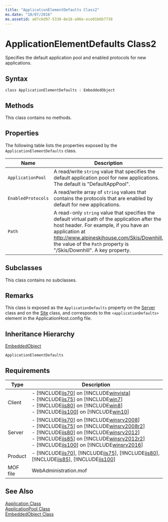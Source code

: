 ```yaml
---
title: "ApplicationElementDefaults Class2"
ms.date: "10/07/2016"
ms.assetid: a07c6d97-5338-8e18-a96e-ece01b6b7738
---
```

# ApplicationElementDefaults Class2
Specifies the default application pool and enabled protocols for new applications.  
  
## Syntax  
  
```vbs  
class ApplicationElementDefaults : EmbeddedObject  
```  
  
## Methods  
 This class contains no methods.  
  
## Properties  
 The following table lists the properties exposed by the `ApplicationElementDefaults` class.  
  
|Name|Description|  
|----------|-----------------|  
|`ApplicationPool`|A read/write `string` value that specifies the default application pool for new applications. The default is "DefaultAppPool".|  
|`EnabledProtocols`|A read/write array of `string` values that contains the protocols that are enabled by default for new applications.|  
|`Path`|A read-only `string` value that specifies the default virtual path of the application after the host header. For example, if you have an application at http://www.alpineskihouse.com/Skis/Downhill, the value of the `Path` property is "/Skis/Downhill". A key property.|  
  
## Subclasses  
 This class contains no subclasses.  
  
## Remarks  
 This class is exposed as the `ApplicationDefaults` property on the [Server](../wmi-provider/server-class.md) class and on the [Site](../wmi-provider/site-class.md) class, and corresponds to the `<applicationDefaults>` element in the ApplicationHost.config file.  
  
## Inheritance Hierarchy  
 [EmbeddedObject](../wmi-provider/embeddedobject-class.md)  
  
 `ApplicationElementDefaults`  
  
## Requirements  
  
|Type|Description|  
|----------|-----------------|  
|Client|-   [!INCLUDE[iis70](../wmi-provider/includes/iis70-md.md)] on [!INCLUDE[winvista](../wmi-provider/includes/winvista-md.md)]<br />-   [!INCLUDE[iis75](../wmi-provider/includes/iis75-md.md)] on [!INCLUDE[win7](../wmi-provider/includes/win7-md.md)]<br />-   [!INCLUDE[iis80](../wmi-provider/includes/iis80-md.md)] on [!INCLUDE[win8](../wmi-provider/includes/win8-md.md)]<br />-   [!INCLUDE[iis100](../wmi-provider/includes/iis100-md.md)] on [!INCLUDE[win10](../wmi-provider/includes/win10-md.md)]|  
|Server|-   [!INCLUDE[iis70](../wmi-provider/includes/iis70-md.md)] on [!INCLUDE[winsrv2008](../wmi-provider/includes/winsrv2008-md.md)]<br />-   [!INCLUDE[iis75](../wmi-provider/includes/iis75-md.md)] on [!INCLUDE[winsrv2008r2](../wmi-provider/includes/winsrv2008r2-md.md)]<br />-   [!INCLUDE[iis80](../wmi-provider/includes/iis80-md.md)] on [!INCLUDE[winsrv2012](../wmi-provider/includes/winsrv2012-md.md)]<br />-   [!INCLUDE[iis85](../wmi-provider/includes/iis85-md.md)] on [!INCLUDE[winsrv2012r2](../wmi-provider/includes/winsrv2012r2-md.md)]<br />-   [!INCLUDE[iis100](../wmi-provider/includes/iis100-md.md)] on [!INCLUDE[winsrv2016](../wmi-provider/includes/winsrv2016-md.md)]|  
|Product|-   [!INCLUDE[iis70](../wmi-provider/includes/iis70-md.md)], [!INCLUDE[iis75](../wmi-provider/includes/iis75-md.md)], [!INCLUDE[iis80](../wmi-provider/includes/iis80-md.md)], [!INCLUDE[iis85](../wmi-provider/includes/iis85-md.md)], [!INCLUDE[iis100](../wmi-provider/includes/iis100-md.md)]|  
|MOF file|WebAdministration.mof|  
  
## See Also  
 [Application Class](../wmi-provider/application-class.md)   
 [ApplicationPool Class](../wmi-provider/applicationpool-class.md)   
 [EmbeddedObject Class](../wmi-provider/embeddedobject-class.md)